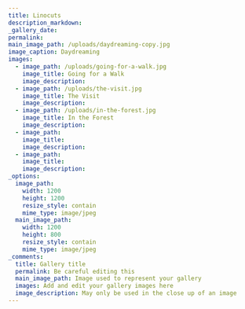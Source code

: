 ```yaml
---
title: Linocuts
description_markdown:
_gallery_date:
permalink:
main_image_path: /uploads/daydreaming-copy.jpg
image_caption: Daydreaming
images:
  - image_path: /uploads/going-for-a-walk.jpg
    image_title: Going for a Walk
    image_description:
  - image_path: /uploads/the-visit.jpg
    image_title: The Visit
    image_description:
  - image_path: /uploads/in-the-forest.jpg
    image_title: In the Forest
    image_description:
  - image_path:
    image_title:
    image_description:
  - image_path:
    image_title:
    image_description:
_options:
  image_path:
    width: 1200
    height: 1200
    resize_style: contain
    mime_type: image/jpeg
  main_image_path:
    width: 1200
    height: 800
    resize_style: contain
    mime_type: image/jpeg
_comments:
  title: Gallery title
  permalink: Be careful editing this
  main_image_path: Image used to represent your gallery
  images: Add and edit your gallery images here
  image_description: May only be used in the close up of an image
---
```

